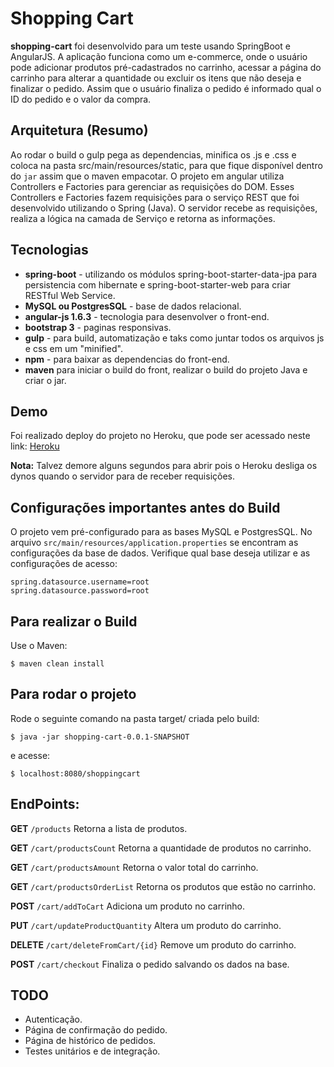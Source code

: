 # Shopping Cart

**shopping-cart** foi desenvolvido para um teste usando SpringBoot e AngularJS. A aplicação funciona como um e-commerce, onde o usuário pode adicionar produtos pré-cadastrados no carrinho, acessar a página do carrinho para alterar a quantidade ou excluir os itens que não deseja e finalizar o pedido. Assim que o usuário finaliza o pedido é informado qual o ID do pedido e o valor da compra.

## Arquitetura (Resumo)
Ao rodar o build o gulp pega as dependencias, minifica os .js e .css e coloca na pasta src/main/resources/static, para que fique disponível dentro do ```jar``` assim que o maven empacotar. O projeto em angular utiliza Controllers e Factories para gerenciar as requisições do DOM. Esses Controllers e Factories fazem requisições para o serviço REST que foi desenvolvido utilizando o Spring (Java). O servidor recebe as requisições, realiza a lógica na camada de Serviço e retorna as informações.

## Tecnologias
* **spring-boot** - utilizando os módulos spring-boot-starter-data-jpa para persistencia com hibernate e spring-boot-starter-web para criar RESTful Web Service.
* **MySQL ou PostgresSQL** - base de dados relacional.
* **angular-js 1.6.3** - tecnologia para desenvolver o front-end.
* **bootstrap 3** - paginas responsivas.
* **gulp** - para build, automatização e taks como juntar todos os arquivos js e css em um "minified".
* **npm** - para baixar as dependencias do front-end.
* **maven** para iniciar o build do front, realizar o build do projeto Java e criar o jar. 

## Demo
Foi realizado deploy do projeto no Heroku, que pode ser acessado neste link: 
[Heroku](https://shopping-cart-dc.herokuapp.com/shoppingcart)

**Nota:** Talvez demore alguns segundos para abrir pois o Heroku desliga os dynos quando o servidor para de receber requisições.


## Configurações importantes antes do Build

O projeto vem pré-configurado para as bases MySQL e PostgresSQL.
No arquivo ```src/main/resources/application.properties``` se encontram as configurações da base de dados. Verifique qual base deseja utilizar e as configurações de acesso: 
```
spring.datasource.username=root
spring.datasource.password=root
```

## Para realizar o Build
Use o Maven:
```
$ maven clean install
```

## Para rodar o projeto
Rode o seguinte comando na pasta target/ criada pelo build:
```
$ java -jar shopping-cart-0.0.1-SNAPSHOT
```
e acesse:
```
$ localhost:8080/shoppingcart
```

## EndPoints:

**GET** ```/products``` Retorna a lista de produtos.

**GET** ```/cart/productsCount``` Retorna a quantidade de produtos no carrinho.

**GET** ```/cart/productsAmount``` Retorna o valor total do carrinho.

**GET** ```/cart/productsOrderList``` Retorna os produtos que estão no carrinho. 

**POST** ```/cart/addToCart``` Adiciona um produto no carrinho. 

**PUT** ```/cart/updateProductQuantity``` Altera um produto do carrinho. 

**DELETE** ```/cart/deleteFromCart/{id}``` Remove um produto do carrinho. 

**POST** ```/cart/checkout``` Finaliza o pedido salvando os dados na base. 


## TODO
* Autenticação.
* Página de confirmação do pedido.
* Página de histórico de pedidos.
* Testes unitários e de integração.


